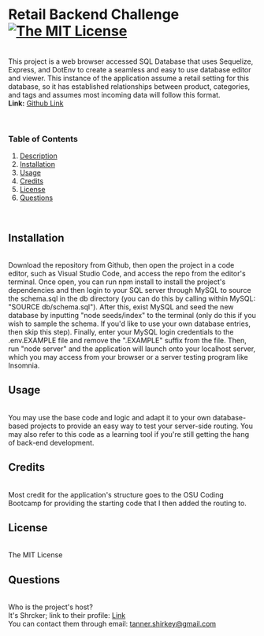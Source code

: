 <h1 id='description'>Retail Backend Challenge <a href="https://opensource.org/licenses/MIT"><img alt="The MIT License" src="https://img.shields.io/badge/License-MIT-yellow.svg" /></a></h1><br />This project is a web browser accessed SQL Database that uses Sequelize, Express, and DotEnv to create a seamless and easy to use database editor and viewer. This instance of the application assume a retail setting for this database, so it has established relationships between product, categories, and tags and assumes most incoming data will follow this format. <br /><strong>Link:</strong> <a href=https://github.com/Shrcker/Retail-Backend>Github Link</a>

<br /><h3>Table of Contents</h3><ol><li><a href="#description"><span>Description</span></a></li><li><a href="#installation"><span>Installation</span></a></li><li><a href="#usage"><span>Usage</span></a></li><li><a href="#credits"><span>Credits</span></a></li><li><a href="#license"><span>License</span></a></li><li><a href="#questions"><span>Questions</span></a></li></ol><br /><h2 id='installation'>Installation</h2><br />Download the repository from Github, then open the project in a code editor, such as Visual Studio Code, and access the repo from the editor's terminal. Once open, you can run npm install to install the project's dependencies and then login to your SQL server through MySQL to source the schema.sql in the db directory (you can do this by calling within MySQL: "SOURCE db/schema.sql"). After this, exist MySQL and seed the new database by inputting "node seeds/index" to the terminal (only do this if you wish to sample the schema. If you'd like to use your own database entries, then skip this step). Finally, enter your MySQL login credentials to the .env.EXAMPLE file and remove the ".EXAMPLE" suffix from the file. Then, run "node server" and the application will launch onto your localhost server, which you may access from your browser or a server testing program like Insomnia.<br /><h2 id='usage'>Usage</h2><br />You may use the base code and logic and adapt it to your own database-based projects to provide an easy way to test your server-side routing. You may also refer to this code as a learning tool if you're still getting the hang of back-end development.<br /><h2 id='credits'> Credits</h2><br /> Most credit for the application's structure goes to the OSU Coding Bootcamp for providing the starting code that I then added the routing to.<br /><h2 id='license'>License</h2><br />The MIT License<br /><h2 id='questions'>Questions</h2><br />Who is the project's host?<br />It's Shrcker; link to their profile: <a href="https://www.github.com/Shrcker">Link</a><br />You can contact them through email: tanner.shirkey@gmail.com

